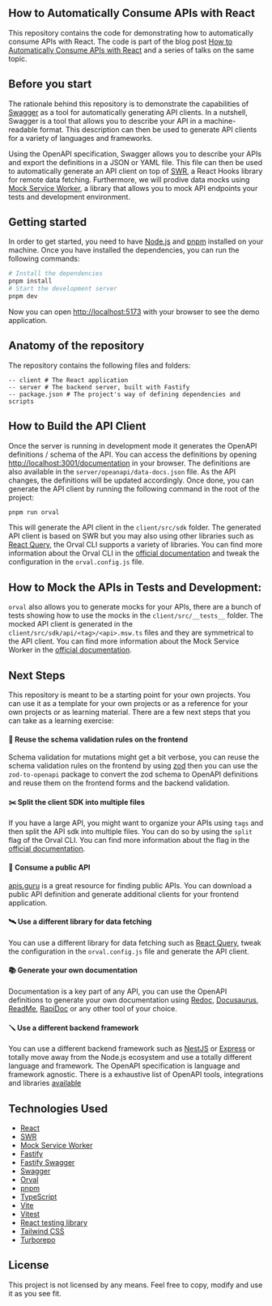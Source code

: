## How to Automatically Consume APIs with React

This repository contains the code for demonstrating how to automatically consume APIs with React. The code is part of the blog post [How to Automatically Consume APIs with React](https://vorillaz.com/consume-apis-react) and a series of talks on the same topic.

## Before you start

The rationale behind this repository is to demonstrate the capabilities of [Swagger](https://swagger.io/) as a tool for automatically generating API clients. In a nutshell, Swagger is a tool that allows you to describe your API in a machine-readable format. This description can then be used to generate API clients for a variety of languages and frameworks. 

Using the OpenAPI specification, Swagger allows you to describe your APIs and export the definitions in a JSON or YAML file. This file can then be used to automatically generate an API client on top of [SWR](https://swr.vercel.app/), a React Hooks library for remote data fetching. Furthermore, we will prodive data mocks using [Mock Service Worker](https://mswjs.io/), a library that allows you to mock API endpoints your tests and development environment.

## Getting started

In order to get started, you need to have [Node.js](https://nodejs.org/en/)  and [pnpm](https://pnpm.io/) installed on your machine. Once you have installed the dependencies, you can run the following commands:

```bash
# Install the dependencies
pnpm install
# Start the development server
pnpm dev
```

Now you can open [ http://localhost:5173]( http://localhost:5173) with your browser to see the demo application.

## Anatomy of the repository

The repository contains the following files and folders:
```
-- client # The React application
-- server # The backend server, built with Fastify
-- package.json # The project's way of defining dependencies and scripts
```

## How to Build the API Client

Once the server is running in development mode it generates the OpenAPI definitions / schema of the API. You can access the definitions by opening [http://localhost:3001/documentation](http://localhost:3001/documentation) in your browser. The definitions are also available in the `server/opeanapi/data-docs.json` file. As the API changes, the definitions will be updated accordingly. Once done, you can generate the API client by running the following command in the root of the project:

```bash
pnpm run orval
```

This will generate the API client in the `client/src/sdk` folder. The generated API client is based on SWR but you may also using other libraries such as [React Query](https://react-query.tanstack.com/), the Orval CLI supports a variety of libraries. You can find more information about the Orval CLI in the [official documentation](https://orval.dev/) and tweak the configuration in the `orval.config.js` file.

## How to Mock the APIs in Tests and Development:

`orval` also allows you to generate mocks for your APIs, there are a bunch of tests showing how to use the mocks in the `client/src/__tests__` folder. The mocked API client is generated in the `client/src/sdk/api/<tag>/<api>.msw.ts` files and they are symmetrical to the API client. You can find more information about the Mock Service Worker in the [official documentation](https://mswjs.io/). 

## Next Steps

This repository is meant to be a starting point for your own projects. You can use it as a template for your own projects or as a reference for your own projects or as learning material. There are a few next steps that you can take as a learning exercise:

#### 🔧 Reuse the schema validation rules on the frontend
Schema validation for mutations might get a bit verbose, you can reuse the schema validation rules on the frontend by using [zod](https://zod.dev/) then you can use the `zod-to-openapi` package to convert the zod schema to OpenAPI definitions and reuse them on the frontend forms and the backend validation.

#### ✂️ Split the client SDK into multiple files
If you have a large API, you might want to organize your APIs using `tags` and then split the API sdk into multiple files. You can do so by using the `split` flag of the Orval CLI. You can find more information about the flag in the [official documentation](https://orval.dev/).

#### 🌊 Consume a public API
[apis.guru](https://apis.guru/) is a great resource for finding public APIs. You can download a public API definition and generate additional clients for your frontend application.

#### 🛰️ Use a different library for data fetching
You can use a different library for data fetching such as [React Query](https://react-query.tanstack.com/), tweak the configuration in the `orval.config.js` file and generate the API client.

#### 📚 Generate your own documentation
Documentation is a key part of any API, you can use the OpenAPI definitions to generate your own documentation using [Redoc](https://github.com/Redocly/redoc), [Docusaurus](https://docusaurus-openapi.netlify.app/), [ReadMe](https://docs.readme.com/main/docs/openapi), [RapiDoc](https://github.com/rapi-doc/RapiDoc) or any other tool of your choice.

#### 🪛 Use a different backend framework
You can use a different backend framework such as [NestJS](https://nestjs.com/) or [Express](https://expressjs.com/) or totally move away from the Node.js ecosystem and use a totally different language and framework. The OpenAPI specification is language and framework agnostic. There is a exhaustive list of OpenAPI tools, integrations and libraries [available](https://openapi.tools/)

## Technologies Used

- [React](https://reactjs.org/)
- [SWR](https://swr.vercel.app/)
- [Mock Service Worker](https://mswjs.io/)
- [Fastify](https://www.fastify.io/)
- [Fastify Swagger](https://github.com/fastify/fastify-swagger)
- [Swagger](https://swagger.io/)
- [Orval](https://orval.dev/)
- [pnpm](https://pnpm.io/)
- [TypeScript](https://www.typescriptlang.org/)
- [Vite](https://vitejs.dev/)
- [Vitest](https://vitest.dev/)
- [React testing library](https://testing-library.com/)
- [Tailwind CSS](https://tailwindcss.com/)
- [Turborepo](https://turborepo.com/)

## License
This project is not licensed by any means. Feel free to copy, modify and use it as you see fit.